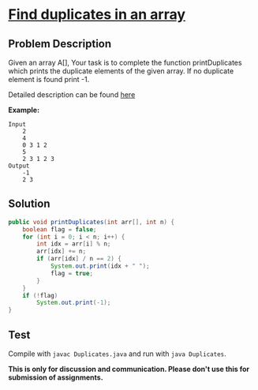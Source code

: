 # [Find duplicates in an array][title]

## Problem Description

Given an array A[], Your task is to complete the function printDuplicates which prints the duplicate elements of the given array. If no duplicate element is found  print -1.

Detailed description can be found [here][title]

**Example:**

```
Input
	2
    4
    0 3 1 2
    5
    2 3 1 2 3 
Output
	-1
    2 3 
```

## Solution

```java
public void printDuplicates(int arr[], int n) {
    boolean flag = false;
    for (int i = 0; i < n; i++) {
        int idx = arr[i] % n;
        arr[idx] += n;
        if (arr[idx] / n == 2) {
            System.out.print(idx + " ");
            flag = true;
        }
    }
    if (!flag)
        System.out.print(-1);
}
```

## Test

Compile with `javac Duplicates.java` and run with `java Duplicates`.


**This is only for discussion and communication. Please don't use this for submission of assignments.**

[title]: https://practice.geeksforgeeks.org/problems/find-duplicates-in-an-array/1/